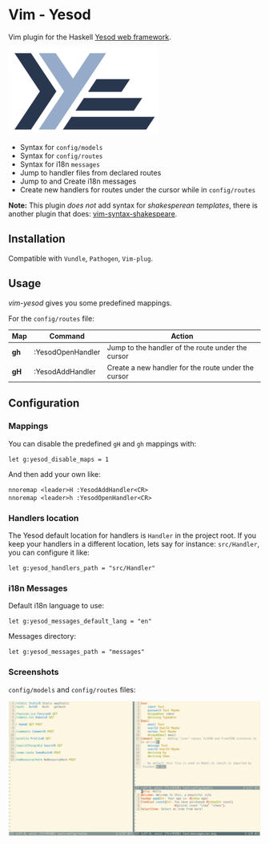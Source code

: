 # Vim - Yesod

Vim plugin for the Haskell [Yesod web framework](http://www.yesodweb.com/).

![Yesod](yesod_logo.png)


* Syntax for `config/models`
* Syntax for `config/routes`
* Syntax for i18n `messages`
* Jump to handler files from declared routes
* Jump to and Create i18n messages
* Create new handlers for routes under the cursor while in `config/routes`

**Note:** This plugin *does not* add syntax for *shakesperean templates*, there
is another plugin that does:
[vim-syntax-shakespeare](https://github.com/pbrisbin/vim-syntax-shakespeare).


## Installation

Compatible with `Vundle`, `Pathogen`, `Vim-plug`.


## Usage

*vim-yesod* gives you some predefined mappings.

For the `config/routes` file:

Map | Command | Action
--- | ------- | ------
**gh** | :YesodOpenHandler | Jump to the handler of the route under the cursor
**gH** | :YesodAddHandler | Create a new handler for the route under the cursor


## Configuration

### Mappings

You can disable the predefined `gH` and `gh` mappings with:

    let g:yesod_disable_maps = 1

And then add your own like:

    nnoremap <leader>H :YesodAddHandler<CR>
    nnoremap <leader>h :YesodOpenHandler<CR>

### Handlers location

The Yesod default location for handlers is `Handler` in the project root. If you
keep your handlers in a different location, lets say for instance:
`src/Handler`, you can configure it like:

    let g:yesod_handlers_path = "src/Handler"

### i18n Messages

Default i18n language to use:

    let g:yesod_messages_default_lang = "en"

Messages directory:

    let g:yesod_messages_path = "messages"


### Screenshots

`config/models` and `config/routes` files:

![Screenshot](screenshot.png)
